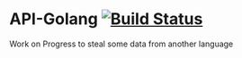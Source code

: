 # API-Golang [![Build Status](https://secure.travis-ci.org/Gujarats/stealer.png)](http://travis-ci.org/Gujarats/stealer)
Work on Progress to steal some data from another language
